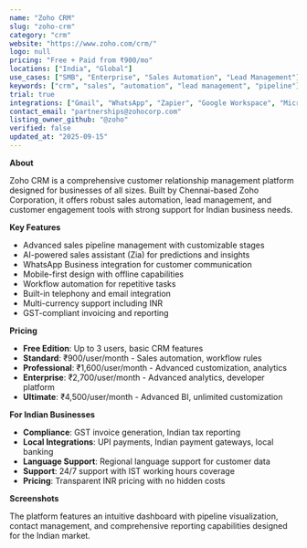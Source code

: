 ```yaml
---
name: "Zoho CRM"
slug: "zoho-crm"
category: "crm"
website: "https://www.zoho.com/crm/"
logo: null
pricing: "Free + Paid from ₹900/mo"
locations: ["India", "Global"]
use_cases: ["SMB", "Enterprise", "Sales Automation", "Lead Management"]
keywords: ["crm", "sales", "automation", "lead management", "pipeline"]
trial: true
integrations: ["Gmail", "WhatsApp", "Zapier", "Google Workspace", "Microsoft Office"]
contact_email: "partnerships@zohocorp.com"
listing_owner_github: "@zoho"
verified: false
updated_at: "2025-09-15"
---
```


**About**

Zoho CRM is a comprehensive customer relationship management platform designed for businesses of all sizes. Built by Chennai-based Zoho Corporation, it offers robust sales automation, lead management, and customer engagement tools with strong support for Indian business needs.

**Key Features**

- Advanced sales pipeline management with customizable stages
- AI-powered sales assistant (Zia) for predictions and insights
- WhatsApp Business integration for customer communication
- Mobile-first design with offline capabilities
- Workflow automation for repetitive tasks
- Built-in telephony and email integration
- Multi-currency support including INR
- GST-compliant invoicing and reporting

**Pricing**

- **Free Edition**: Up to 3 users, basic CRM features
- **Standard**: ₹900/user/month - Sales automation, workflow rules
- **Professional**: ₹1,600/user/month - Advanced customization, analytics
- **Enterprise**: ₹2,700/user/month - Advanced analytics, developer platform
- **Ultimate**: ₹4,500/user/month - Advanced BI, unlimited customization

**For Indian Businesses**

- **Compliance**: GST invoice generation, Indian tax reporting
- **Local Integrations**: UPI payments, Indian payment gateways, local banking
- **Language Support**: Regional language support for customer data
- **Support**: 24/7 support with IST working hours coverage
- **Pricing**: Transparent INR pricing with no hidden costs

**Screenshots**

The platform features an intuitive dashboard with pipeline visualization, contact management, and comprehensive reporting capabilities designed for the Indian market.